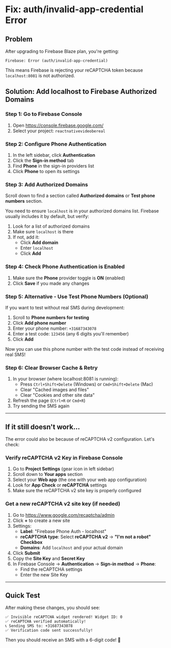 # Fix: auth/invalid-app-credential Error

## Problem
After upgrading to Firebase Blaze plan, you're getting:
```
Firebase: Error (auth/invalid-app-credential)
```

This means Firebase is rejecting your reCAPTCHA token because `localhost:8081` is not authorized.

## Solution: Add localhost to Firebase Authorized Domains

### Step 1: Go to Firebase Console
1. Open https://console.firebase.google.com/
2. Select your project: `reactnativevideobereal`

### Step 2: Configure Phone Authentication
1. In the left sidebar, click **Authentication**
2. Click the **Sign-in method** tab
3. Find **Phone** in the sign-in providers list
4. Click **Phone** to open its settings

### Step 3: Add Authorized Domains
Scroll down to find a section called **Authorized domains** or **Test phone numbers** section.

You need to ensure `localhost` is in your authorized domains list. Firebase usually includes it by default, but verify:

1. Look for a list of authorized domains
2. Make sure `localhost` is there
3. If not, add it:
   - Click **Add domain**
   - Enter `localhost`
   - Click **Add**

### Step 4: Check Phone Authentication is Enabled
1. Make sure the **Phone** provider toggle is **ON** (enabled)
2. Click **Save** if you made any changes

### Step 5: Alternative - Use Test Phone Numbers (Optional)
If you want to test without real SMS during development:

1. Scroll to **Phone numbers for testing**
2. Click **Add phone number**
3. Enter your phone number: `+31687343078`
4. Enter a test code: `123456` (any 6 digits you'll remember)
5. Click **Add**

Now you can use this phone number with the test code instead of receiving real SMS!

### Step 6: Clear Browser Cache & Retry
1. In your browser (where localhost:8081 is running):
   - Press `Ctrl+Shift+Delete` (Windows) or `Cmd+Shift+Delete` (Mac)
   - Clear "Cached images and files"
   - Clear "Cookies and other site data"
2. Refresh the page (`Ctrl+R` or `Cmd+R`)
3. Try sending the SMS again

---

## If it still doesn't work...

The error could also be because of reCAPTCHA v2 configuration. Let's check:

### Verify reCAPTCHA v2 Key in Firebase Console
1. Go to **Project Settings** (gear icon in left sidebar)
2. Scroll down to **Your apps** section
3. Select your **Web app** (the one with your web app configuration)
4. Look for **App Check** or **reCAPTCHA** settings
5. Make sure the reCAPTCHA v2 site key is properly configured

### Get a new reCAPTCHA v2 site key (if needed)
1. Go to https://www.google.com/recaptcha/admin
2. Click **+** to create a new site
3. Settings:
   - **Label**: "Firebase Phone Auth - localhost"
   - **reCAPTCHA type**: Select **reCAPTCHA v2** → **"I'm not a robot" Checkbox**
   - **Domains**: Add `localhost` and your actual domain
4. Click **Submit**
5. Copy the **Site Key** and **Secret Key**
6. In Firebase Console → **Authentication** → **Sign-in method** → **Phone**:
   - Find the reCAPTCHA settings
   - Enter the new Site Key

---

## Quick Test
After making these changes, you should see:
```
✅ Invisible reCAPTCHA widget rendered! Widget ID: 0
✅ reCAPTCHA verified automatically!
📞 Sending SMS to: +31687343078
✅ Verification code sent successfully!
```

Then you should receive an SMS with a 6-digit code! 📱




